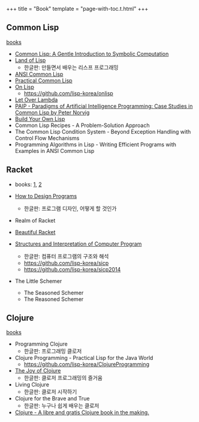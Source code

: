 +++
title = "Book"
template = "page-with-toc.t.html"
+++

## Common Lisp

[books](https://lisp-lang.org/books/)

- [Common Lisp: A Gentle Introduction to Symbolic Computation](https://www.cs.cmu.edu/~dst/LispBook/)
- [Land of Lisp](http://landoflisp.com/)
  - 한글판: 만들면서 배우는 리스프 프로그래밍
- [ANSI Common Lisp](http://www.paulgraham.com/acl.html)
- [Practical Common Lisp](https://gigamonkeys.com/book/)
- [On Lisp](http://www.paulgraham.com/onlisptext.html)
  - <https://github.com/lisp-korea/onlisp>
- [Let Over Lambda](https://letoverlambda.com/)
- [PAIP - Paradigms of Artificial Intelligence Programming: Case Studies in Common Lisp by Peter Norvig](https://github.com/norvig/paip-lisp)
- [Build Your Own Lisp](https://www.buildyourownlisp.com/)
- Common Lisp Recipes - A Problem-Solution Approach
- The Common Lisp Condition System - Beyond Exception Handling with Control Flow Mechanisms
- Programming Algorithms in Lisp - Writing Efficient Programs with Examples in ANSI Common Lisp


## Racket

- books: [1](https://www.racket-lang.org/#books), [2](https://erkin.party/scheme/bibliography/)

- [How to Design Programs](https://htdp.org/from-first-to-second-edition.html)
  - 한글판: 프로그램 디자인, 어떻게 할 것인가
- Realm of Racket
- [Beau­tiful Racket](https://beautifulracket.com/)
- [Structures and Interpretation of Computer Program](https://mitp-content-server.mit.edu/books/content/sectbyfn/books_pres_0/6515/sicp.zip/index.html)
  - 한글판: 컴퓨터 프로그램의 구조와 해석
  - <https://github.com/lisp-korea/sicp>
  - <https://github.com/lisp-korea/sicp2014>
- The Little Schemer
  - The Seasoned Schemer
  - The Reasoned Schemer

## Clojure

[books](https://clojure.org/community/books)

- Programming Clojure
  - 한글판: 프로그래밍 클로저
- Clojure Programming - Practical Lisp for the Java World
  - <https://github.com/lisp-korea/ClojureProgramming>
- [The Joy of Clojure](https://www.manning.com/books/the-joy-of-clojure-second-edition)
  - 한글판: 클로저 프로그래밍의 즐거움
- Living Clojure
  - 한글판: 클로저 시작하기
- Clojure for the Brave and True
  - 한글판: 누구나 쉽게 배우는 클로저
- [Clojure - A libre and gratis Clojure book in the making.](https://clojure-book.gitlab.io/)